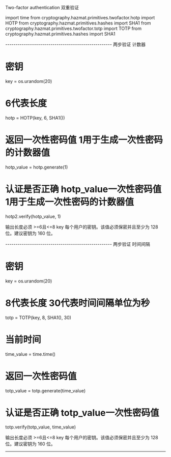 Two-factor authentication 双重验证

import time
from cryptography.hazmat.primitives.twofactor.hotp import HOTP
from cryptography.hazmat.primitives.hashes import SHA1
from cryptography.hazmat.primitives.twofactor.totp import TOTP
from cryptography.hazmat.primitives.hashes import SHA1


---------------------------------------------------- 两步验证 计数器
# 密钥
key = os.urandom(20)

# 6代表长度
hotp = HOTP(key, 6, SHA1())

# 返回一次性密码值 1用于生成一次性密码的计数器值
hotp_value = hotp.generate(1)

# 认证是否正确 hotp_value一次性密码值 1用于生成一次性密码的计数器值
hotp2.verify(hotp_value, 1)


输出长度必须 >=6且<=8
key 每个用户的密钥。该值必须保密并且至少为 128位。建议密钥为 160 位。


---------------------------------------------------- 两步验证 时间间隔
# 密钥
key = os.urandom(20)

# 8代表长度 30代表时间间隔单位为秒
totp = TOTP(key, 8, SHA1(), 30)
# 当前时间
time_value = time.time()

# 返回一次性密码值
totp_value = totp.generate(time_value)

# 认证是否正确 totp_value一次性密码值
totp.verify(totp_value, time_value)

输出长度必须 >=6且<=8
key 每个用户的密钥。该值必须保密并且至少为 128位。建议密钥为 160 位。


---------------------------------------------------- 













